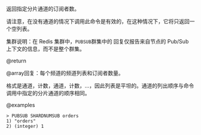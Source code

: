 返回指定分片通道的订阅者数。

请注意，在没有通道的情况下调用此命令是有效的，在这种情况下，它将只返回一个空列表。

集群说明：在 Redis 集群中，`PUBSUB`群集中的 回复仅报告来自节点的 Pub/Sub 上下文的信息，而不是整个群集。

@return

@array回复：每个频道的频道列表和订阅者数量。

格式是通道，计数，通道，计数，...，因此列表是平坦的。通道的列出顺序与命令调用中指定的分片通道的顺序相同。

@examples

    > PUBSUB SHARDNUMSUB orders
    1) "orders"
    2) (integer) 1
